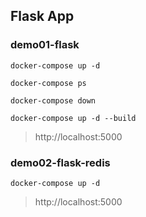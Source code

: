 ## Flask App

### demo01-flask

```shell
docker-compose up -d

docker-compose ps

docker-compose down

docker-compose up -d --build
```

> http://localhost:5000

### demo02-flask-redis

```shell
docker-compose up -d
```

> http://localhost:5000

